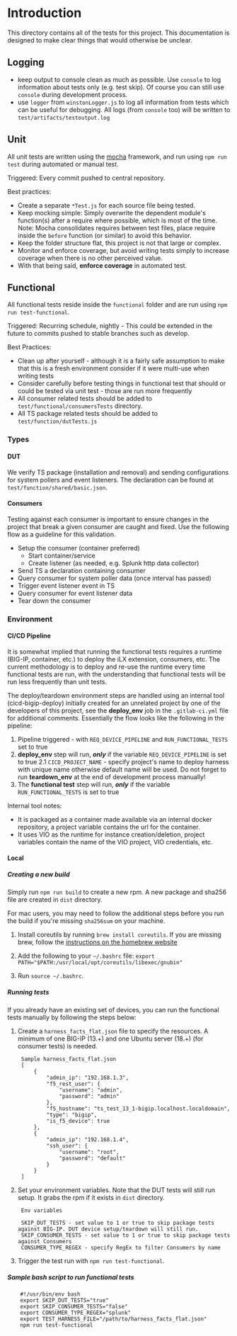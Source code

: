 # Introduction

This directory contains all of the tests for this project.  This documentation is designed to make clear things that would otherwise be unclear.

## Logging

- keep output to console clean as much as possible. Use `console` to log information about tests only (e.g. test skip). Of course you can still use `console` during development process.
- use `logger` from `winstonLogger.js` to log all information from tests which can be useful for debugging. All logs (from `console` too) will be written to `test/artifacts/testoutput.log`

## Unit

All unit tests are written using the [mocha](https://mochajs.org) framework, and run using ```npm run test``` during automated or manual test.

Triggered: Every commit pushed to central repository.

Best practices:

- Create a separate ```*Test.js``` for each source file being tested.
- Keep mocking simple:  Simply overwrite the dependent module's function(s) after a require where possible, which is most of the time. Note: Mocha consolidates requires between test files, place require inside the ```before``` function (or similar) to avoid this behavior.
- Keep the folder structure flat, this project is not that large or complex.
- Monitor and enforce coverage, but avoid writing tests simply to increase coverage when there is no other perceived value.
- With that being said, **enforce coverage** in automated test.

## Functional

All functional tests reside inside the ```functional``` folder and are run using ```npm run test-functional```.

Triggered: Recurring schedule, nightly - This could be extended in the future to commits pushed to stable branches such as develop.

Best Practices:

- Clean up after yourself - although it is a fairly safe assumption to make that this is a fresh environment consider if it were multi-use when writing tests
- Consider carefully before testing things in functional test that should or could be tested via unit test - those are run more frequently
- All consumer related tests should be added to `test/functional/consumersTests` directory.
- All TS package related tests should be added to `test/function/dutTests.js`

### Types

#### DUT

We verify TS package (installation and removal) and sending configurations for system pollers and event listeners. The declaration can be found at `test/function/shared/basic.json`.

#### Consumers

Testing against each consumer is important to ensure changes in the project that break a given consumer are caught and fixed.  Use the following flow as a guideline for this validation.

- Setup the consumer (container preferred)
  - Start container/service
  - Create listener (as needed, e.g. Splunk http data collector)
- Send TS a declaration containing consumer
- Query consumer for system poller data (once interval has passed)
- Trigger event listener event in TS
- Query consumer for event listener data
- Tear down the consumer

### Environment

#### CI/CD Pipeline

It is somewhat implied that running the functional tests requires a runtime (BIG-IP, container, etc.) to deploy the iLX extension, consumers, etc.  The current methodology is to deploy and re-use the runtime every time functional tests are run, with the understanding that functional tests will be run less frequently than unit tests.

The deploy/teardown environment steps are handled using an internal tool (cicd-bigip-deploy) initially created for an unrelated project by one of the developers of this project, see the **deploy_env** job in the ```.gitlab-ci.yml``` file for additional comments.  Essentially the flow looks like the following in the pipeline:

1. Pipeline triggered - with `REQ_DEVICE_PIPELINE` and `RUN_FUNCTIONAL_TESTS` set to true
2. **deploy_env** step will run, ***only*** if the variable `REQ_DEVICE_PIPELINE` is set to true
2.1 `CICD_PROJECT_NAME` - specify project's name to deploy harness with unique name otherwise default name will be used. Do not forget to run **teardown_env** at the end of development process manually!
3. The **functional test** step will run, ***only*** if the variable `RUN_FUNCTIONAL_TESTS` is set to true

Internal tool notes:

- It is packaged as a container made available via an internal docker repository, a project variable contains the url for the container.
- It uses VIO as the runtime for instance creation/deletion, project variables contain the name of the VIO project, VIO credentials, etc.

#### Local

##### Creating a new build

Simply run `npm run build` to create a new rpm. A new package and sha256 file are created in `dist` directory.

For mac users, you may need to follow the additional steps before you run the build if you're missing `sha256sum` on your machine.

1. Install coreutils by running `brew install coreutils`. If you are missing brew, follow the [instructions on the homebrew website](https://brew.sh)

2. Add the following to your `~/.bashrc` file: `export PATH="$PATH:/usr/local/opt/coreutils/libexec/gnubin"`

3. Run `source ~/.bashrc`.

##### Running tests

If you already have an existing set of devices, you can run the functional tests manually by following the steps below:

1. Create a `harness_facts_flat.json` file to specify the resources. A minimum of one BIG-IP (13.+) and one Ubuntu server (18.+) (for consumer tests) is needed.

        Sample harness_facts_flat.json
        [
            {
                "admin_ip": "192.168.1.3",
                "f5_rest_user": {
                    "username": "admin",
                    "password": "admin"
                },
                "f5_hostname": "ts_test_13_1-bigip.localhost.localdomain",
                "type": "bigip",
                "is_f5_device": true
            },
            {
                "admin_ip": "192.168.1.4",
                "ssh_user": {
                    "username": "root",
                    "password": "default"
                }
            }
        ]


2. Set your environment variables. Note that the DUT tests will still run setup. It grabs the rpm if it exists in `dist` directory.

        Env variables

        SKIP_DUT_TESTS - set value to 1 or true to skip package tests against BIG-IP. DUT device setup/teardown will still run.
        SKIP_CONSUMER_TESTS - set value to 1 or true to skip package tests against Consumers
        CONSUMER_TYPE_REGEX - specify RegEx to filter Consumers by name

3. Trigger the test run with `npm run test-functional`.

    
##### Sample bash script to run functional tests

        
        #!/usr/bin/env bash
        export SKIP_DUT_TESTS="true"
        export SKIP_CONSUMER_TESTS="false"
        export CONSUMER_TYPE_REGEX="splunk"
        export TEST_HARNESS_FILE="/path/to/harness_facts_flat.json"
        npm run test-functional
        
